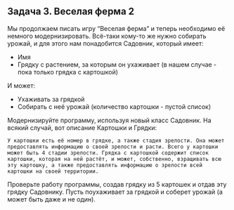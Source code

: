 ## Задача 3. Веселая ферма 2
Мы продолжаем писать игру “Веселая ферма” и теперь необходимо её немного модернизировать. Всё-таки кому-то же нужно собирать урожай, и для этого нам понадобится Садовник, который имеет:
- Имя
- Грядку с растением, за которым он ухаживает (в нашем случае - пока только грядка с картошкой)

И может: 
- Ухаживать за грядкой
- Собирать с неё урожай (количество картошки - пустой список)

Модернизируйте программу, используя новый класс Садовник. На всякий случай, вот описание Картошки и Грядки:

`
У картошки есть её номер в грядке, а также стадия зрелости. Она может предоставлять информацию о своей зрелости и расти. Всего у картошки может быть 4 стадии зрелости.
Грядка с картошкой содержит список картошки, которая на ней растёт, и может, собственно, взращивать всю эту картошку, а также предоставлять информацию о зрелости всей картошки на своей территории.
`

Проверьте работу программы, создав грядку из 5 картошек и отдав эту грядку Садовнику. Пусть поухаживает за грядкой и соберет урожай (а может быть даже и не один).

